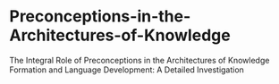 # Preconceptions-in-the-Architectures-of-Knowledge
The Integral Role of Preconceptions in the Architectures of Knowledge Formation and Language Development: A Detailed Investigation
